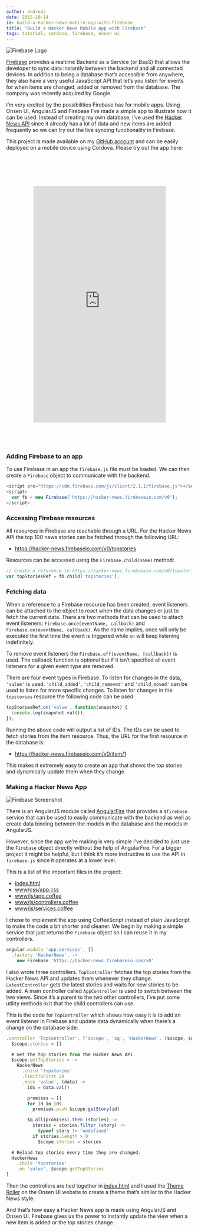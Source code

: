 ```yaml
---
author: andreas
date: 2015-10-14
id: build-a-hacker-news-mobile-app-with-firebase
title: "Build a Hacker News Mobile App with Firebase"
tags: tutorial, cordova, firebase, onsen ui
---
```


![Firebase Logo](/blog/content/images/2015/Oct/firebase_logo.png)

[Firebase](https://www.firebase.com/) provides a realtime Backend as a Service (or BaaS) that allows the developer to sync data instantly between the backend and all connected devices. In addition to being a database that’s accessible from anywhere, they also have a very useful JavaScript API that let’s you listen for events for when items are changed, added or removed from the database. The company was recently acquired by Google.

I’m very excited by the possibilities Firebase has for mobile apps. Using Onsen UI, AngularJS and Firebase I’ve made a simple app to illustrate how it can be used. Instead of creating my own database, I’ve used the [Hacker News API](https://github.com/HackerNews/API) since it already has a lot of data and new items are added frequently so we can try out the live syncing functionality in Firebase.

<!-- more -->

This project is made available on my [GitHub account](https://github.com/argelius/onsen-firebase-sample) and can be easily deployed on a mobile device using Cordova.
Please try out the app here:

<iframe style="background-image: url('/blog/content/images/2015/Feb/nexus5-1.png'); max-width: initial; padding: 65px 9px 58px 11px;  display:block; margin:auto;margin-top:30px; border:none;" src="http://argelius.github.io/onsen-firebase-sample/www/index.html" width="359" height="640" scrolling="no" class="lazy-hidden"></iframe>

### Adding Firebase to an app

To use Firebase in an app the `firebase.js` file must be loaded. We can then create a `Firebase` object to communicate with the backend.

```js
<script src="https://cdn.firebase.com/js/client/2.1.1/firebase.js"></script>
<script>
  var fb = new Firebase('https://hacker-news.firebaseio.com/v0');
</script>
```

### Accessing Firebase resources

All resources in Firebase are reachable through a URL. For the Hacker News API the top 100 news stories can be fetched through the following URL:

* https://hacker-news.firebaseio.com/v0/topstories

Resources can be accessed using the `Firebase.child(name)` method:

```js
// Create a reference to https://hacker-news.firebaseio.com/v0/topstories
var topStoriesRef = fb.child('topstories');
```

### Fetching data

When a reference to a Firebase resource has been created, event listeners can be attached to the object to react when the data changes or just to fetch the current data. There are two methods that can be used to attach event listeners: `Firebase.once(eventName, callback)` and `Firebase.on(eventName, callback)`. As the name implies, once will only be executed the first time the event is triggered while `on` will keep listening indefinitely.

To remove event listeners the `Firebase.off(eventName, [callback])` is used. The callback function is optional but if it isn’t specified all event listeners for a given event type are removed.

There are four event types in Firebase. To listen for changes in the data, `'value'` is used. `'child_added'`, `'child_removed'` and `'child_moved'` can be used to listen for more specific changes. To listen for changes in the `topstories` resource the following code can be used:

```js
topStoriesRef.on('value', function(snapshot) {
  console.log(snapshot.val());
});
```

Running the above code will output a list of IDs. The IDs can be used to fetch stories from the item resource. Thus, the URL for the first resource in the database is:

* https://hacker-news.firebaseio.com/v0/item/1

This makes it extremely easy to create an app that shows the top stories and dynamically update them when they change.

### Making a Hacker News App

![Firebase Screenshot](/blog/content/images/2015/Oct/firebase_screenshot.png)

There is an AngularJS module called [AngularFire](https://www.firebase.com/docs/web/libraries/angular/index.html) that provides a `$firebase` service that can be used to easily communicate with the backend as well as create data binding between the models in the database and the models in AngularJS.

However, since the app we’re making is very simple I’ve decided to just use the `Firebase` object directly without the help of AngularFire. For a bigger project it might be helpful, but I think it’s more instructive to use the API in `firebase.js` since it operates at a lower level.

This is a list of the important files in the project:

* [index.html](https://github.com/argelius/onsen-firebase-sample/blob/master/www/index.html)
* [www/css/app.css](https://github.com/argelius/onsen-firebase-sample/blob/master/www/css/app.css)
* [www/js/app.coffee](https://github.com/argelius/onsen-firebase-sample/blob/master/www/js/app.coffee)
* [www/js/controllers.coffee](https://github.com/argelius/onsen-firebase-sample/blob/master/www/js/controllers.coffee)
* [www/js/services.coffee](https://github.com/argelius/onsen-firebase-sample/blob/master/www/js/services.coffee)

I chose to implement the app using CoffeeScript instead of plain JavaScript to make the code a bit shorter and cleaner. We begin by making a simple service that just returns the `Firebase` object so I can reuse it in my controllers.

```js
angular.module 'app.services', []
  .factory 'HackerNews', ->
    new Firebase 'https://hacker-news.firebaseio.com/v0'
```

I also wrote three controllers. `TopController` fetches the top stories from the Hacker News API and updates them whenever they change. `LatestController` gets the latest stories and waits for new stories to be added. A main controller called `AppController` is used to switch between the two views. Since it’s a parent to the two other controllers, I’ve put some utility methods in it that the child controllers can use.

This is the code for `TopController` which shows how easy it is to add an event listener in Firebase and update data dynamically when there’s a change on the database side:

```js
.controller 'TopController', ['$scope', '$q', 'HackerNews', ($scope, $q, HackerNews) ->
  $scope.stories = []

  # Get the top stories from the Hacker News API.
  $scope.getTopStories = ->
    HackerNews
      .child 'topstories'
      .limitToFirst 20
      .once 'value', (data) ->
        ids = data.val()

        promises = []
        for id in ids
          promises.push $scope.getStory(id)

        $q.all(promises).then (stories) ->
          stories = stories.filter (story) ->
            typeof story != 'undefined'
          if stories.length > 0
            $scope.stories = stories

  # Reload top stories every time they are changed.
  HackerNews
    .child 'topstories'
    .on 'value', $scope.getTopStories
]
```

Then the controllers are tied together in [index.html](https://github.com/argelius/onsen-firebase-sample/blob/master/www/index.html) and I used the [Theme Roller](http://components.onsen.io/) on the Onsen UI website to create a theme that’s similar to the Hacker News style.

And that’s how easy a Hacker News app is made using AngularJS and Onsen UI. Firebase gives us the power to instantly update the view when a new item is added or the top stories change.